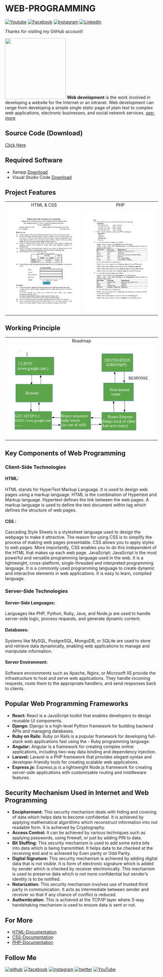 # WEB-PROGRAMMING

[![Youtube][youtube-shield]][youtube-url]
[![Facebook][facebook-shield]][facebook-url]
[![Instagram][instagram-shield]][instagram-url]
[![LinkedIn][linkedin-shield]][linkedin-url]

Thanks for visiting my GitHub account!

<img src ="https://www.kindpng.com/picc/m/145-1451249_logo-web-development-icon-hd-png-download.png" height = "200px" width = "200px"/> **Web development** is the work involved in developing a website for the Internet or an intranet. Web development can range from developing a simple single static page of plain text to complex web applications, electronic businesses, and social network services. [see-more](https://www.geeksforgeeks.org/internet-and-web-programming/)


## Source Code (Download)

[Click Here]()

## Required Software

- Xampp [Download](https://www.apachefriends.org/download.html)
- Visual Studio Code [Download](https://code.visualstudio.com/download)

## Project Features

|                                |                                |
| :----------------------------: | :----------------------------: |
|           HTML & CSS           |              PHP               |
| ![roadmap](images/index-1.jpg) | ![roadmap](images/index-2.jpg) |

## Working Principle

|                                         |
| :-------------------------------------: |
|                 Roadmap                 |
| ![roadmap](images/working-principle.png) |

## Key Components of Web Programming

### Client-Side Technologies

#### HTML:

HTML stands for HyperText Markup Language. It is used to design web pages using a markup language. HTML is the combination of Hypertext and Markup language. Hypertext defines the link between the web pages. A markup language is used to define the text document within tag which defines the structure of web pages.

#### CSS :

Cascading Style Sheets is a stylesheet language used to design the webpage to make it attractive. The reason for using CSS is to simplify the process of making web pages presentable. CSS allows you to apply styles to web pages. More importantly, CSS enables you to do this independent of the HTML that makes up each web page.
JavaScript: JavaScript is the most powerful and versatile programming language used in the web. It is a lightweight, cross-platform, single-threaded and interpreted programming language. It is a commonly used programming language to create dynamic and interactive elements in web applications. It is easy to learn, compiled language.

### Server-Side Technologies

#### Server-Side Languages:

Languages like PHP, Python, Ruby, Java, and Node.js are used to handle server-side logic, process requests, and generate dynamic content.

#### Databases:

Systems like MySQL, PostgreSQL, MongoDB, or SQLite are used to store and retrieve data dynamically, enabling web applications to manage and manipulate information.

#### Server Environment:

Software environments such as Apache, Nginx, or Microsoft IIS provide the infrastructure to host and serve web applications. They handle incoming requests, route them to the appropriate handlers, and send responses back to clients.

## Popular Web Programming Frameworks

- **React:** React is a JavaScript toolkit that enables developers to design reusable UI components.
- **Django:** Django is a high-level Python framework for building backend APIs and managing databases.
- **Ruby on Rails:** Ruby on Rails is a popular framework for developing full-stack web applications fast using the - Ruby programming language.
- **Angular:** Angular is a framework for creating complex online applications, including two-way data binding and dependency injection.
- **Laravel:** Laravel is a PHP framework that provides elegant syntax and developer-friendly tools for creating scalable web applications.
- **Express.js:** Express.js is a lightweight Node.js framework for creating server-side applications with customisable routing and middleware features.

## Security Mechanism Used in Internet and Web Programming

- **Encipherment:** This security mechanism deals with hiding and covering of data which helps data to become confidential. It is achieved by applying mathematical algorithms which reconstruct information into not readable form. It is achieved by Cryptography.
- **Access Control:** It can be achieved by various techniques such as applying passwords, using firewall, or just by adding PIN to data.
- **Bit Stuffing:** This security mechanism is used to add some extra bits into data which is being transmitted. It helps data to be checked at the receiving end and is achieved by Even parity or Odd Parity.
- **Digital Signature:** This security mechanism is achieved by adding digital data that is not visible. It is form of electronic signature which is added by sender which is checked by receiver electronically. This mechanism is used to preserve data which is not more confidential but sender’s identity is to be notified.
- **Notarization:** This security mechanism involves use of trusted third party in communication. It acts as intermediate between sender and receiver so that if any chance of conflict is reduced.
- **Authentication:** This is achieved at the TCP/IP layer where 3-way handshaking mechanism is used to ensure data is sent or not.

## For More

- [HTML-Documentation](https://github.com/learnwithfair/html-documentation)
- [CSS-Documentation](https://github.com/learnwithfair/css-documentation)
- [PHP-Documentation](https://github.com/learnwithfair/php-documentation)

## Follow Me

[<img src='https://cdn.jsdelivr.net/npm/simple-icons@3.0.1/icons/github.svg' alt='github' height='40'>](https://github.com/learnwithfair) [<img src='https://cdn.jsdelivr.net/npm/simple-icons@3.0.1/icons/facebook.svg' alt='facebook' height='40'>](https://www.facebook.com/learnwithfair/) [<img src='https://cdn.jsdelivr.net/npm/simple-icons@3.0.1/icons/instagram.svg' alt='instagram' height='40'>](https://www.instagram.com/learnwithfair/) [<img src='https://cdn.jsdelivr.net/npm/simple-icons@3.0.1/icons/twitter.svg' alt='twitter' height='40'>](https://www.twiter.com/learnwithfair/) [<img src='https://cdn.jsdelivr.net/npm/simple-icons@3.0.1/icons/youtube.svg' alt='YouTube' height='40'>](https://www.youtube.com/@learnwithfair)

<!-- MARKDOWN LINKS & IMAGES -->

[youtube-shield]: https://img.shields.io/badge/-Youtube-black.svg?style=flat-square&logo=youtube&color=555&logoColor=white
[youtube-url]: https://youtube.com/@learnwithfair
[facebook-shield]: https://img.shields.io/badge/-Facebook-black.svg?style=flat-square&logo=facebook&color=555&logoColor=white
[facebook-url]: https://facebook.com/learnwithfair
[instagram-shield]: https://img.shields.io/badge/-Instagram-black.svg?style=flat-square&logo=instagram&color=555&logoColor=white
[instagram-url]: https://instagram.com/learnwithfair
[linkedin-shield]: https://img.shields.io/badge/-LinkedIn-black.svg?style=flat-square&logo=linkedin&colorB=555
[linkedin-url]: https://linkedin.com/company/learnwithfair
